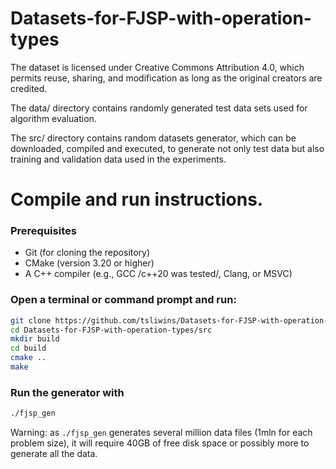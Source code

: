 # Datasets-for-FJSP-with-operation-types

The dataset is licensed under Creative Commons Attribution 4.0, which permits reuse, sharing, and modification as long as the original creators are credited.

The data/ directory contains randomly generated test data sets used for algorithm evaluation.

The src/ directory contains random datasets generator, which can be downloaded, compiled and executed, to generate not only test data but also training and validation data used in the experiments.

# Compile and run instructions.
 
### Prerequisites

- Git (for cloning the repository)
- CMake (version 3.20 or higher)
- A C++ compiler (e.g., GCC /c++20 was tested/, Clang, or MSVC)

### Open a terminal or command prompt and run:

```bash
git clone https://github.com/tsliwins/Datasets-for-FJSP-with-operation-types.git
cd Datasets-for-FJSP-with-operation-types/src
mkdir build
cd build
cmake ..
make
```

### Run the generator with
```bash
./fjsp_gen
```

Warning: as `./fjsp_gen` generates several million data files (1mln for each problem size), it will require 40GB of free disk space or possibly more to generate all the data.




   

